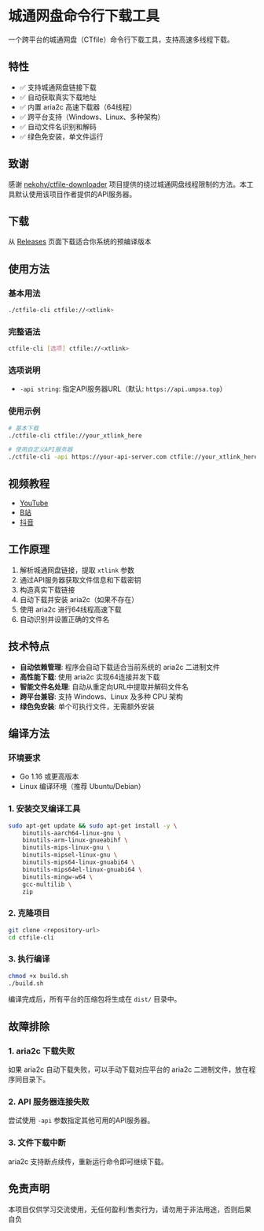 # 城通网盘命令行下载工具

一个跨平台的城通网盘（CTfile）命令行下载工具，支持高速多线程下载。

## 特性

- ✅ 支持城通网盘链接下载
- ✅ 自动获取真实下载地址
- ✅ 内置 aria2c 高速下载器（64线程）
- ✅ 跨平台支持（Windows、Linux、多种架构）
- ✅ 自动文件名识别和解码
- ✅ 绿色免安装，单文件运行

## 致谢

感谢 [nekohy/ctfile-downloader](https://github.com/nekohy/ctfile-downloader) 项目提供的绕过城通网盘线程限制的方法。本工具默认使用该项目作者提供的API服务器。

## 下载

从 [Releases](https://github.com/ericwang2006/ctfile-cli/releases) 页面下载适合你系统的预编译版本

## 使用方法

### 基本用法

```bash
./ctfile-cli ctfile://<xtlink>
```

### 完整语法

```bash
ctfile-cli [选项] ctfile://<xtlink>
```

### 选项说明

- `-api string`: 指定API服务器URL（默认: `https://api.umpsa.top`）

### 使用示例

```bash
# 基本下载
./ctfile-cli ctfile://your_xtlink_here

# 使用自定义API服务器
./ctfile-cli -api https://your-api-server.com ctfile://your_xtlink_here
```

## 视频教程

- [YouTube](https://youtu.be/tg0VcTz7TjI)
- [B站](https://www.bilibili.com/video/BV1oFhkz3Epi/)
- [抖音](https://www.douyin.com/video/7545157899498163519)

## 工作原理

1. 解析城通网盘链接，提取 `xtlink` 参数
2. 通过API服务器获取文件信息和下载密钥
3. 构造真实下载链接
4. 自动下载并安装 aria2c（如果不存在）
5. 使用 aria2c 进行64线程高速下载
6. 自动识别并设置正确的文件名

## 技术特点

- **自动依赖管理**: 程序会自动下载适合当前系统的 aria2c 二进制文件
- **高性能下载**: 使用 aria2c 实现64连接并发下载
- **智能文件名处理**: 自动从重定向URL中提取并解码文件名
- **跨平台兼容**: 支持 Windows、Linux 及多种 CPU 架构
- **绿色免安装**: 单个可执行文件，无需额外安装

## 编译方法

### 环境要求

- Go 1.16 或更高版本
- Linux 编译环境（推荐 Ubuntu/Debian）

### 1. 安装交叉编译工具

```bash
sudo apt-get update && sudo apt-get install -y \
	binutils-aarch64-linux-gnu \
	binutils-arm-linux-gnueabihf \
	binutils-mips-linux-gnu \
	binutils-mipsel-linux-gnu \
	binutils-mips64-linux-gnuabi64 \
	binutils-mips64el-linux-gnuabi64 \
	binutils-mingw-w64 \
	gcc-multilib \
	zip
```

### 2. 克隆项目

```bash
git clone <repository-url>
cd ctfile-cli
```

### 3. 执行编译

```bash
chmod +x build.sh
./build.sh
```

编译完成后，所有平台的压缩包将生成在 `dist/` 目录中。

## 故障排除

### 1. aria2c 下载失败

如果 aria2c 自动下载失败，可以手动下载对应平台的 aria2c 二进制文件，放在程序同目录下。

### 2. API 服务器连接失败

尝试使用 `-api` 参数指定其他可用的API服务器。

### 3. 文件下载中断


aria2c 支持断点续传，重新运行命令即可继续下载。

## 免责声明

本项目仅供学习交流使用，无任何盈利/售卖行为，请勿用于非法用途，否则后果自负

